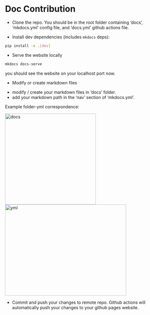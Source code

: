 # Doc Contribution

* Clone the repo. You should be in the root folder containing ‘docs’, ‘mkdocs.yml’ config file, and ‘docs.yml’ github actions file.
    
* Install dev dependencies (includes `mkdocs` deps):

```bash
pip install -e .[dev]
```

* Serve the website locally

```bash
mkdocs docs-serve
```

you should see the website on your localhost port now.

* Modify or create markdown files
- modify / create your markdown files in ‘docs’ folder.
- add your markdown path in the ‘nav’ section of ‘mkdocs.yml’.

 Example folder-yml correspondence:
 
<img src="https://user-images.githubusercontent.com/30235642/176805054-9d5f1c24-b8b6-49df-90c3-039acb741af3.png" alt="docs" width="300" height="300"/>
<img src="https://user-images.githubusercontent.com/30235642/176805061-3da4b3b6-9a18-4d87-9d06-044dc863b6e4.png" alt="yml" width="400" height="300"/>

* Commit and push your changes to remote repo. Github actions will automatically push your changes to your github pages website.

